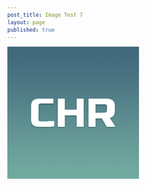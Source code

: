 ```yaml
---
post_title: Image Test 7
layout: page
published: true
---
```


![Alt text][1]

 [1]: /assets/images/chronos.jpg